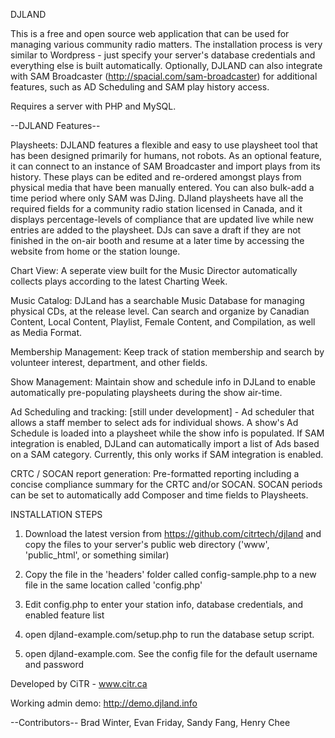 DJLAND

This is a free and open source web application that can be used for managing various community radio matters.  The installation process is very similar to Wordpress - just specify your server's database credentials and everything else is built automatically.  Optionally, DJLAND can also integrate with SAM Broadcaster (http://spacial.com/sam-broadcaster) for additional features, such as AD Scheduling and SAM play history access.

Requires a server with PHP and MySQL.

--DJLAND Features--

Playsheets:
DJLAND features a flexible and easy to use playsheet tool that has been designed primarily for humans, not robots.  As an optional feature, it can connect to an instance of SAM Broadcaster and import plays from its history.  These plays can be edited and re-ordered amongst plays from physical media that have been manually entered.  You can also bulk-add a time period where only SAM was DJing.
DJland playsheets have all the required fields for a community radio station licensed in Canada, and it displays percentage-levels of compliance that are updated live while new entries are added to the playsheet.  DJs can save a draft if they are not finished in the on-air booth and resume at a later time by accessing the website from home or the station lounge.

Chart View:
A seperate view built for the Music Director automatically collects plays according to the latest Charting Week.

Music Catalog:
DJLand has a searchable Music Database for managing physical CDs, at the release level.
Can search and organize by Canadian Content, Local Content, Playlist, Female Content, and Compilation, as well as Media Format.

Membership Management:
Keep track of station membership and search by volunteer interest, department, and other fields.

Show Management:
Maintain show and schedule info in DJLand to enable automatically pre-populating playsheets during the show air-time.

Ad Scheduling and tracking:
[still under development] - Ad scheduler that allows a staff member to select ads for individual shows.  A show's Ad Schedule is loaded into a playsheet while the show info is populated.  If SAM integration is enabled, DJLand can automatically import a list of Ads based on a SAM category.  Currently, this only works if SAM integration is enabled.

CRTC / SOCAN report generation:
Pre-formatted reporting including a concise compliance summary for the CRTC and/or SOCAN.
SOCAN periods can be set to automatically add Composer and time fields to Playsheets.


INSTALLATION STEPS

1) Download the latest version from https://github.com/citrtech/djland and copy the files to your server's public web directory ('www', 'public_html', or something similar)

2) Copy the file in the 'headers' folder called config-sample.php to a new file in the same location called 'config.php'

3) Edit config.php to enter your station info, database credentials, and enabled feature list

4) open djland-example.com/setup.php to run the database setup script.

5) open djland-example.com. See the config file for the default username and password


Developed by CiTR - www.citr.ca

Working admin demo: http://demo.djland.info

--Contributors--
Brad Winter,
Evan Friday,
Sandy Fang,
Henry Chee
